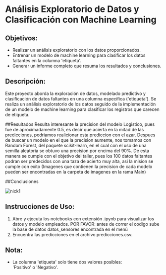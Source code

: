 # Análisis Exploratorio de Datos y Clasificación con Machine Learning

## Objetivos:
- Realizar un análisis exploratorio con los datos proporcionados.
- Entrenar un modelo de machine learning para clasificar los datos faltantes en la columna 'etiqueta'.
- Generar un informe completo que resuma los resultados y conclusiones.

## Descripción:
Este proyecto aborda la exploración de datos, modelado predictivo y clasificación de datos faltantes en una columna específica ('etiqueta'). Se realiza un análisis exploratorio de los datos seguido de la implementación de un modelo de machine learning para clasificar los registros que carecen de etiqueta.

##Resultados
Resulta interesante la precision del modelo Logistico, pues fue de aproximadamente 0.5, es decir que acierta en la mitad de las predicciones, podriamos realicionar esta prediccion con el azar. Despues de buscar un modelo en el que la precision aumente, nos tomamos con Random Forest, del 
paquete scikit-learn, en el cual con el uso de una semilla aleatoria se obtuvo una precision por encima del 90%. De esta manera se cumple con el objetivo del taller, pues los 100 datos faltantes podran ser predecidos con una taza de acierto muy alta, asi la mision se cumple con exito
(Imagenes que contienen la precision de cada modelo pueden ser encontradas en la carpeta de imagenes en la rama Main)

##Conclusiones


![nick1](https://github.com/DiegoMeloCoder/Machine_Learning_T3Profundizacion/assets/149011345/3ab71518-d17b-47e6-82a9-8b4224d53fba)


## Instrucciones de Uso:
1. Abre y ejecuta los notebooks con extensión .ipynb para visualizar los datos y modelo empleados. POR FAVOR: antes de correr el codigo sube la base de datos datos_sensores encontrada en el menú
3. Encuentra las predicciones en el archivo predicciones.csv.

## Nota:
- La columna 'etiqueta' solo tiene dos valores posibles: 'Positivo' o 'Negativo'.
